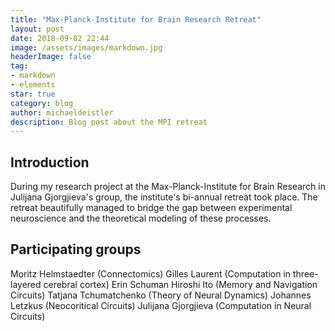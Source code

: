 ```yaml
---
title: "Max-Planck-Institute for Brain Research Retreat"
layout: post
date: 2018-09-02 22:44
image: /assets/images/markdown.jpg
headerImage: false
tag:
- markdown
- elements
star: true
category: blog
author: michaeldeistler
description: Blog post about the MPI retreat
---
```


## Introduction
During my research project at the Max-Planck-Institute for Brain Research in Julijana Gjorgjieva's group, the institute's bi-annual retreat took place. The retreat beautifully managed to bridge the gap between experimental neuroscience and the theoretical modeling of these processes.

## Participating groups
Moritz Helmstaedter (Connectomics)
Gilles Laurent (Computation in three-layered cerebral cortex)
Erin Schuman
Hiroshi Ito (Memory and Navigation Circuits)
Tatjana Tchumatchenko (Theory of Neural Dynamics)
Johannes Letzkus (Neocoritical Circuits)
Julijana Gjorgjieva (Computation in Neural Circuits)
